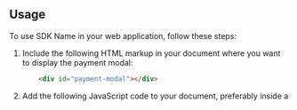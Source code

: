 
## Usage

To use SDK Name in your web application, follow these steps:

1. Include the following HTML markup in your document where you want to display the payment modal:
    ```html
        <div id="payment-modal"></div>
    ```

2. Add the following JavaScript code to your document, preferably inside a <script> tag or an external JavaScript file:

   ```javascript
   window.onload = function() {
    var modalElement = document.getElementById('payment-modal');
    ckPaySDK.PaymentComponent.renderPaymentModal(modalElement, { /* props go here */ });
}```

Make sure to replace `{ /* props go here */ }` with the necessary configuration options for your payment component.

You can customize the SDK integration as per your application's requirements. Refer to the SDK documentation for detailed information on available configuration options and APIs.

## Sample HTML Integration

Here's an example of how you can integrate the SDK in a basic HTML page:

```
<!DOCTYPE html>
<html lang="en">
<head>
  <meta charset="UTF-8">
  <title>SDK Name HTML Integration</title>
  <script src="https://cdkpay.dogeria.workers.dev/cdkPay.js"></script>
</head>
<body>
  <div id="payment-modal"></div>
  <script>
    window.onload = function() {
        var modalElement = document.getElementById('payment-modal');
        ckPaySDK.PaymentComponent.renderPaymentModal(modalElement, { /* props go here */ });
    }
  </script>
</body>
</html>
```

## Sample React Integration

Here's an example of how you can integrate the SDK in a React application:

1. Install the SDK package using npm or yarn:

   `BASH COMMANDS GO HERE`

2. Import the SDK into your React component:

  ```
  import React from 'react'
import { createRoot } from 'react-dom/client'


window.onload = function () {
  ckPaySDK.PaymentComponent.initialize('payment-modal')
}

const App = () => {
  const handlePayment = () => {
    console.log('payment has been handle')
  }

  const startPaymentFlow = () => {
    ckPaySDK.PaymentComponent.renderPaymentModal({}, function () {
      console.log('Payment complete')
      // hide the modal when payment is done
      ckPaySDK.PaymentComponent.removePaymentModal()
    })
  }

  return (
    <div>
      <h1>hello world</h1>
      <button
        onClick={() => {
          ckPaySDK.PaymentComponent.renderPaymentModal({}, function () {
            ckPaySDK.PaymentComponent.removePaymentModal()
          })
        }}
      >
        Pay in BTC
      </button>
    </div>
  )
}

const container = document.getElementById('app')
const root = createRoot(container)
```
# BitFabric Extension Documentation

The BitFabric extension is a simple interface for adding items and profiles, purchasing items, and retrieving item details in a Web 3.0 marketplace. It simplifies the process by handling authentication and other backend tasks under the hood, allowing users to focus on frontend functionality.

## Data Types

### `Item`

An item represents a product in the marketplace. When creating a new item, an `Item` object must contain the following properties:

- `name`: (Text) The name of the item.
- `cost`: (Nat) The cost of the item in the marketplace.
- `available`: (Bool) Availability status of the item. If `true`, the item is available for purchase; if `false`, it's not.
- `category`: (Text) The category the item belongs to.

Example:

```javascript
let newItem = {
  name: "Test Item",
  cost: 500,
  available: true,
  category: "Electronics",
};```

The merchant field representing the merchant who is adding the item is automatically added by BitFabric. This field contains the Principal ID of the user who is currently authenticated. The Principal ID is a unique identifier generated based on the domain where BitFabric is deployed. This ensures that each dapp using BitFabric has unique user identifiers.

Profile
A profile represents a user in the marketplace. When creating a new profile, a Profile object must contain the following properties:

profilePicture: (Blob) An optional property, representing the user's profile picture. It should be in the form of a binary data object.
name: (Text) The name of the user.
description: (Text) A description of the user.
Example:
```
let newProfile = {
  profilePicture: "<Binary Data>",
  name: "John Doe",
  description: "A tech enthusiast",
};```


API Methods
addItem(item)
Adds a new item to the marketplace.

Parameters:

item: (Item) An Item object representing the item to add to the marketplace.
Example:
```
ckPaySDK.PaymentComponent.addItem(newItem);
```
addProfile(profile)

Adds a new user profile.

Parameters:

profile: (Profile) A Profile object representing the user profile to add.
Example:
```
ckPaySDK.PaymentComponent.addProfile(newProfile);
```

buyItem(item)
Buys an item from the marketplace.

Parameters:

item: (Nat) The id of the item to purchase.
Example:
```
ckPaySDK.PaymentComponent.buyItem(itemId);
```

getItem(item)
Retrieves an item's details from the marketplace.

Parameters:

item: (Nat) The id of the item to retrieve.
Example:
```
ckPaySDK.PaymentComponent.getItem(itemId);
```


When BitFabric is deployed, it establishes a connection with your dapp and generates unique Principal IDs based on your domain. These Principal IDs are used to uniquely identify users in the system, allowing for safe and secure transactions.
